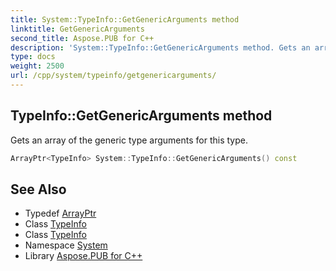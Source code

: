 ```yaml
---
title: System::TypeInfo::GetGenericArguments method
linktitle: GetGenericArguments
second_title: Aspose.PUB for C++
description: 'System::TypeInfo::GetGenericArguments method. Gets an array of the generic type arguments for this type in C++.'
type: docs
weight: 2500
url: /cpp/system/typeinfo/getgenericarguments/
---
```

## TypeInfo::GetGenericArguments method


Gets an array of the generic type arguments for this type.

```cpp
ArrayPtr<TypeInfo> System::TypeInfo::GetGenericArguments() const
```

## See Also

* Typedef [ArrayPtr](../../arrayptr/)
* Class [TypeInfo](../)
* Class [TypeInfo](../)
* Namespace [System](../../)
* Library [Aspose.PUB for C++](../../../)
